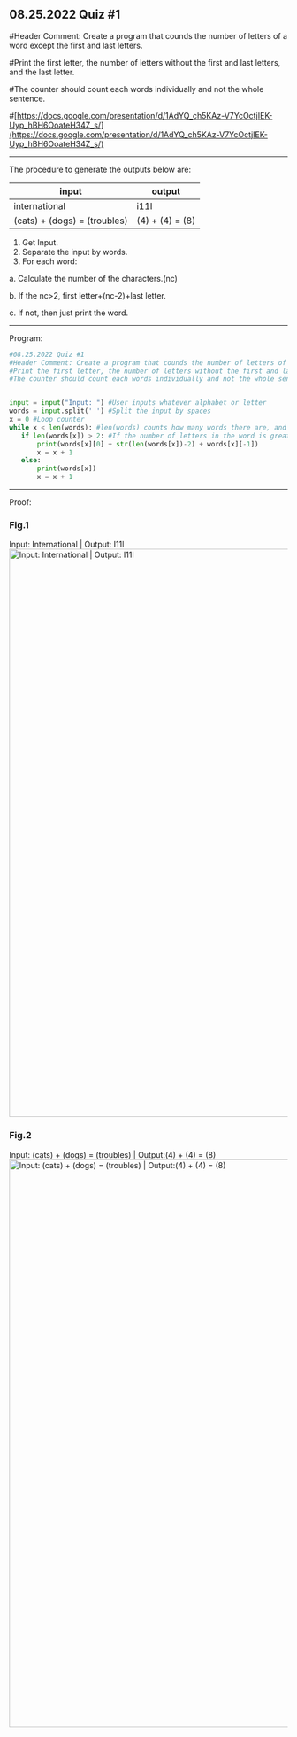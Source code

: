 ## 08.25.2022 Quiz #1
#Header Comment: Create a program that counds the number of letters of a word except the first and last letters.

#Print the first letter, the number of letters without the first and last letters, and the last letter.

#The counter should count each words individually and not the whole sentence.

#[https://docs.google.com/presentation/d/1AdYQ_ch5KAz-V7YcOctjIEK-Uyp_hBH6OoateH34Z_s/](https://docs.google.com/presentation/d/1AdYQ_ch5KAz-V7YcOctjIEK-Uyp_hBH6OoateH34Z_s/)


------------------------------------------------------------------------

The procedure to generate the outputs below are:

| input                        | output          |
|------------------------------|-----------------|
| international                | i11l            |
| (cats) + (dogs) = (troubles) | (4) + (4) = (8) |

1. Get Input.
2. Separate the input by words.
3. For each word: 

  a. Calculate the number of the characters.(nc)

  b. If the nc>2, first letter+(nc-2)+last letter. 

  c. If not, then just print the word.

------------------------------------------------------------------------

Program:
```.py
#08.25.2022 Quiz #1
#Header Comment: Create a program that counds the number of letters of a word except the first and last letters.
#Print the first letter, the number of letters without the first and last letters, and the last letter.
#The counter should count each words individually and not the whole sentence.


input = input("Input: ") #User inputs whatever alphabet or letter
words = input.split(' ') #Split the input by spaces
x = 0 #Loop counter
while x < len(words): #len(words) counts how many words there are, and x counts up to how many words. (Counts all the words) #x keeps adding up by 1, so the while loop continues until the x reaches the number of words in the input
   if len(words[x]) > 2: #If the number of letters in the word is greater than 2, then it will print the first letter, the number of letters in the word, and the last letter. If it is smaller than 2, it will just print it out.
       print(words[x][0] + str(len(words[x])-2) + words[x][-1])
       x = x + 1
   else:
       print(words[x])
       x = x + 1
```

------------------------------------------------------------------------

Proof:
### Fig.1
Input: International | Output: I11l
<img width="1026" alt="Input: International | Output: I11l" src="https://user-images.githubusercontent.com/112055140/191014532-cc4156e7-2aee-45fe-a384-8905027e1a4b.png">

### Fig.2
Input: (cats) + (dogs) = (troubles) | Output:(4) + (4) = (8)
<img width="1026" alt="Input: (cats) + (dogs) = (troubles) | Output:(4) + (4) = (8)" src="https://user-images.githubusercontent.com/112055140/191014541-15e0396a-a260-47f8-926e-c730f78b601d.png">

